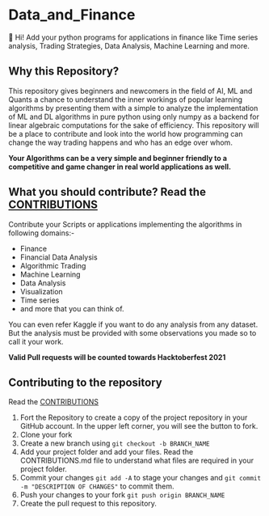 # Data_and_Finance 
👋 Hi! Add your python programs for applications in finance like Time series analysis, Trading Strategies, Data Analysis, Machine Learning and more.

## Why this Repository?
This repository gives beginners and newcomers in the field of AI, ML and Quants a chance to understand the inner workings of popular learning algorithms by presenting them with
a simple to analyze the implementation of ML and DL algorithms in pure python using only numpy as a backend for linear algebraic computations for the sake of efficiency.
This repository will be a place to contribute and look into the world how programming can change the way trading happens and who has an edge over whom.

<b>Your Algorithms can be a very simple and beginner friendly to a competitive and game changer in real world applications as well.</b>

## What you should contribute? Read the [CONTRIBUTIONS](https://github.com/aditya172926/Data_and_Finance/blob/master/CONTRIBUTING.md)
Contribute your Scripts or applications implementing the algorithms in following domains:- 
- Finance
- Financial Data Analysis
- Algorithmic Trading
- Machine Learning
- Data Analysis
- Visualization
- Time series
- and more that you can think of.

You can even refer Kaggle if you want to do any analysis from any dataset. But the analysis must be provided with some observations you made so to call it your work.

<b> Valid Pull requests will be counted towards Hacktoberfest 2021</b>

## Contributing to the repository
Read the [CONTRIBUTIONS](https://github.com/aditya172926/Data_and_Finance/blob/master/CONTRIBUTING.md)
1) Fort the Repository to create a copy of the project repository in your GitHub account. In the upper left corner, you will see the button to fork.
2) Clone your fork 
3) Create a new branch using `git checkout -b BRANCH_NAME`
4) Add your project folder and add your files. Read the CONTRIBUTIONS.md file to understand what files are required in your project folder.
5) Commit your changes `git add -A` to stage your changes and `git commit -m "DESCRIPTION OF CHANGES"` to commit them.
6) Push your changes to your fork `git push origin BRANCH_NAME`
7) Create the pull request to this repository.
